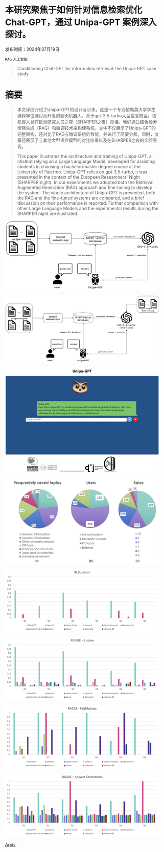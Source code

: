 # 本研究聚焦于如何针对信息检索优化 Chat-GPT，通过 Unipa-GPT 案例深入探讨。

发布时间：2024年07月19日

`RAG` `人工智能`

> Conditioning Chat-GPT for information retrieval: the Unipa-GPT case study

# 摘要

> 本文详细介绍了Unipa-GPT的设计与训练，这是一个专为帕勒莫大学学生选择学位课程而开发的聊天机器人，基于gpt-3.5-turbo大型语言模型。该机器人曾在欧洲研究人员之夜（SHARPER之夜）亮相。我们通过结合检索增强生成（RAG）和微调技术来构建系统。文中不仅展示了Unipa-GPT的完整架构，还对比了RAG与微调系统的性能，并进行了简要分析。同时，文章还展示了与其他大型语言模型的对比结果以及在SHARPER之夜的实验表现。

> This paper illustrates the architecture and training of Unipa-GPT, a chatbot relying on a Large Language Model, developed for assisting students in choosing a bachelor/master degree course at the University of Palermo. Unipa-GPT relies on gpt-3.5-turbo, it was presented in the context of the European Researchers' Night (SHARPER night). In our experiments we adopted both the Retrieval Augmented Generation (RAG) approach and fine-tuning to develop the system. The whole architecture of Unipa-GPT is presented, both the RAG and the fine-tuned systems are compared, and a brief discussion on their performance is reported. Further comparison with other Large Language Models and the experimental results during the SHARPER night are illustrated.

![本研究聚焦于如何针对信息检索优化 Chat-GPT，通过 Unipa-GPT 案例深入探讨。](../../../paper_images/2407.14246/system_architecture.png)

![本研究聚焦于如何针对信息检索优化 Chat-GPT，通过 Unipa-GPT 案例深入探讨。](../../../paper_images/2407.14246/fine-tuned-architecture.png)

![本研究聚焦于如何针对信息检索优化 Chat-GPT，通过 Unipa-GPT 案例深入探讨。](../../../paper_images/2407.14246/interface_unipagpt.png)

![本研究聚焦于如何针对信息检索优化 Chat-GPT，通过 Unipa-GPT 案例深入探讨。](../../../paper_images/2407.14246/charts_unipagpt.png)

![本研究聚焦于如何针对信息检索优化 Chat-GPT，通过 Unipa-GPT 案例深入探讨。](../../../paper_images/2407.14246/BLEU.png)

![本研究聚焦于如何针对信息检索优化 Chat-GPT，通过 Unipa-GPT 案例深入探讨。](../../../paper_images/2407.14246/ROUGE.png)

![本研究聚焦于如何针对信息检索优化 Chat-GPT，通过 Unipa-GPT 案例深入探讨。](../../../paper_images/2407.14246/Ragas_faithfulness.png)

![本研究聚焦于如何针对信息检索优化 Chat-GPT，通过 Unipa-GPT 案例深入探讨。](../../../paper_images/2407.14246/Ragas-answer-correcness.png)

[Arxiv](https://arxiv.org/abs/2407.14246)